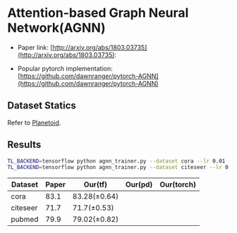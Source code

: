 # Attention-based Graph Neural Network(AGNN)

- Paper link: [http://arxiv.org/abs/1803.03735](http://arxiv.org/abs/1803.03735):

- Popular pytorch implementation:
  [https://github.com/dawnranger/pytorch-AGNN](https://github.com/dawnranger/pytorch-AGNN)

## Dataset Statics

Refer to [Planetoid](https://gammagl.readthedocs.io/en/latest/api/gammagl.datasets.html#gammagl.datasets.Planetoid).

## Results
```bash
TL_BACKEND=tensorflow python agnn_trainer.py --dataset cora --lr 0.01 --l2_coef 0.002 --drop_rate 0.7
TL_BACKEND=tensorflow python agnn_trainer.py --dataset citeseer --lr 0.005 --l2_coef 0.006 --drop_rate 0.5
```
| Dataset  | Paper | Our(tf)     | Our(pd) | Our(torch) |
| -------- | ----- | ----------- | ------- | ---------- |
| cora     | 83.1  | 83.28(±0.64) |         |            |
| citeseer | 71.7  | 71.7(±0.53)  |         |            |
| pubmed   | 79.9  | 79.02(±0.82) |         |            |


